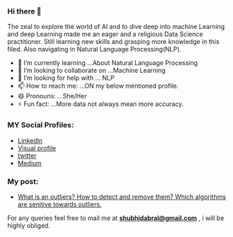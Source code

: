 ### Hi there 👋
 
The zeal to explore the world of AI and to dive deep into machine Learning and deep Learning made me an eager and a religious Data Science practitioner. Still learning new skills and grasping more knowledge in this filed. Also navigating in Natural Language Processing(NLP).


- 🌱 I’m currently learning ...About Natural Language Processing
- 👯 I’m looking to collaborate on ...Machine Learning 
- 🤔 I’m looking for help with ... NLP
- 📫 How to reach me: ...ON my below mentioned profile.
- 😄 Pronouns: ...She/Her
- ⚡ Fun fact: ...More data not always mean more accuracy.

### MY Social Profiles:
* [Linkedln](https://www.linkedin.com/in/shubhangi-dabral-b79705145/)
* [Visual profile](https://sourcerer.io/shubhangidabral13)
* [twitter](https://twitter.com/Shubhi_Dabral)
* [Medium](https://medium.com/@shubhidabral)

### My post:
* [What is an outliers? How to detect and remove them? Which algorithms are senitive towards outliers.](https://medium.com/@shubhidabral/what-is-an-outliers-how-to-detect-and-remove-them-which-algorithm-are-sensitive-towards-outliers-2d501993d59)




For any queries  feel free to mail me at **shubhidabral@gmail.com** , i will be highly obliged.
